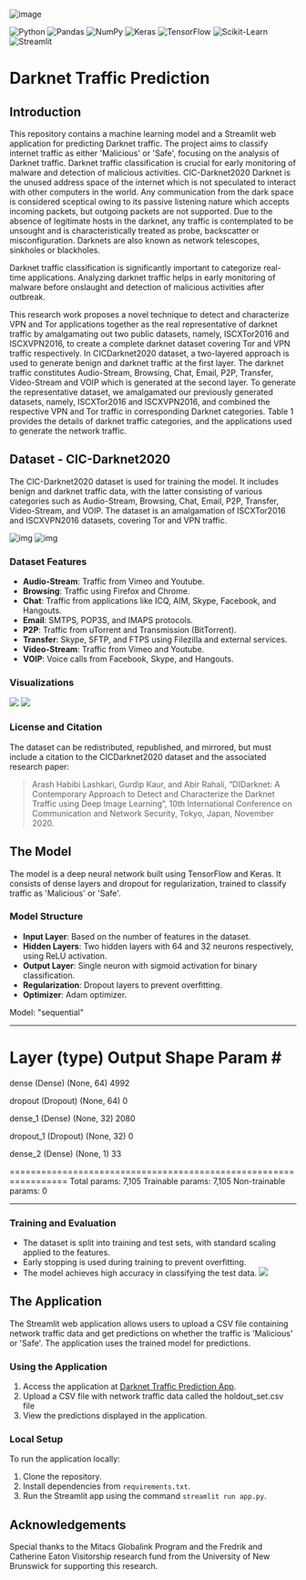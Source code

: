 ![image](https://www.investopedia.com/thmb/1hG4u1nwWnYnljZkoGq3dh7046o=/1500x0/filters:no_upscale():max_bytes(150000):strip_icc()/dark-web-4198212-bdd6dd31665e440789a47bd7f2b14460.jpg)

![Python](https://img.shields.io/badge/Python-3.8-blue?style=flat&logo=python&logoColor=white)
![Pandas](https://img.shields.io/badge/Pandas-1.3.4-blue?style=flat&logo=pandas&logoColor=white)
![NumPy](https://img.shields.io/badge/NumPy-1.21.2-blue?style=flat&logo=numpy&logoColor=white)
![Keras](https://img.shields.io/badge/Keras-2.8.0-red?style=flat&logo=keras&logoColor=white)
![TensorFlow](https://img.shields.io/badge/TensorFlow-2.7.0-orange?style=flat&logo=tensorflow&logoColor=white)
![Scikit-Learn](https://img.shields.io/badge/Scikit_Learn-1.0.2-green?style=flat&logo=scikit-learn&logoColor=white)
![Streamlit](https://img.shields.io/badge/Streamlit-1.0.0-red?style=flat&logo=streamlit&logoColor=white)


# Darknet Traffic Prediction

## Introduction
This repository contains a machine learning model and a Streamlit web application for predicting Darknet traffic. The project aims to classify internet traffic as either 'Malicious' or 'Safe', focusing on the analysis of Darknet traffic. Darknet traffic classification is crucial for early monitoring of malware and detection of malicious activities.
CIC-Darknet2020
Darknet is the unused address space of the internet which is not speculated to interact with other computers in the world. Any communication from the dark space is considered sceptical owing to its passive listening nature which accepts incoming packets, but outgoing packets are not supported. Due to the absence of legitimate hosts in the darknet, any traffic is contemplated to be unsought and is characteristically treated as probe, backscatter or misconfiguration. Darknets are also known as network telescopes, sinkholes or blackholes.

Darknet traffic classification is significantly important to categorize real-time applications. Analyzing darknet traffic helps in early monitoring of malware before onslaught and detection of malicious activities after outbreak.

This research work proposes a novel technique to detect and characterize VPN and Tor applications together as the real representative of darknet traffic by amalgamating out two public datasets, namely, ISCXTor2016 and ISCXVPN2016, to create a complete darknet dataset covering Tor and VPN traffic respectively. In CICDarknet2020 dataset, a two-layered approach is used to generate benign and darknet traffic at the first layer. The darknet traffic constitutes Audio-Stream, Browsing, Chat, Email, P2P, Transfer, Video-Stream and VOIP which is generated at the second layer. To generate the representative dataset, we amalgamated our previously generated datasets, namely, ISCXTor2016 and ISCXVPN2016, and combined the respective VPN and Tor traffic in corresponding Darknet categories. Table 1 provides the details of darknet traffic categories, and the applications used to generate the network traffic.

## Dataset - CIC-Darknet2020
The CIC-Darknet2020 dataset is used for training the model. It includes benign and darknet traffic data, with the latter consisting of various categories such as Audio-Stream, Browsing, Chat, Email, P2P, Transfer, Video-Stream, and VOIP. The dataset is an amalgamation of ISCXTor2016 and ISCXVPN2016 datasets, covering Tor and VPN traffic. 

![img](https://github.com/abh2050/cybersecurity/blob/main/benign_vs_Malicious.png)
![img](https://github.com/abh2050/cybersecurity/blob/main/traffic.png)


### Dataset Features
- **Audio-Stream**: Traffic from Vimeo and Youtube.
- **Browsing**: Traffic using Firefox and Chrome.
- **Chat**: Traffic from applications like ICQ, AIM, Skype, Facebook, and Hangouts.
- **Email**: SMTPS, POP3S, and IMAPS protocols.
- **P2P**: Traffic from uTorrent and Transmission (BitTorrent).
- **Transfer**: Skype, SFTP, and FTPS using Filezilla and external services.
- **Video-Stream**: Traffic from Vimeo and Youtube.
- **VOIP**: Voice calls from Facebook, Skype, and Hangouts.

### Visualizations
![](https://github.com/abh2050/cybersecurity/blob/main/flow%20vs%20packet.png)
![](https://github.com/abh2050/cybersecurity/blob/main/corelation.png)

### License and Citation
The dataset can be redistributed, republished, and mirrored, but must include a citation to the CICDarknet2020 dataset and the associated research paper:

> Arash Habibi Lashkari, Gurdip Kaur, and Abir Rahali, “DIDarknet: A Contemporary Approach to Detect and Characterize the Darknet Traffic using Deep Image Learning”, 10th International Conference on Communication and Network Security, Tokyo, Japan, November 2020.

## The Model
The model is a deep neural network built using TensorFlow and Keras. It consists of dense layers and dropout for regularization, trained to classify traffic as 'Malicious' or 'Safe'.

### Model Structure
- **Input Layer**: Based on the number of features in the dataset.
- **Hidden Layers**: Two hidden layers with 64 and 32 neurons respectively, using ReLU activation.
- **Output Layer**: Single neuron with sigmoid activation for binary classification.
- **Regularization**: Dropout layers to prevent overfitting.
- **Optimizer**: Adam optimizer.

Model: "sequential"
_________________________________________________________________
 Layer (type)                Output Shape              Param #   
=================================================================
 dense (Dense)               (None, 64)                4992      
                                                                 
 dropout (Dropout)           (None, 64)                0         
                                                                 
 dense_1 (Dense)             (None, 32)                2080      
                                                                 
 dropout_1 (Dropout)         (None, 32)                0         
                                                                 
 dense_2 (Dense)             (None, 1)                 33        
                                                                 
=================================================================
Total params: 7,105
Trainable params: 7,105
Non-trainable params: 0
_________________________________________________________________

### Training and Evaluation
- The dataset is split into training and test sets, with standard scaling applied to the features.
- Early stopping is used during training to prevent overfitting.
- The model achieves high accuracy in classifying the test data.
![](https://github.com/abh2050/cybersecurity/blob/main/training%20val.png)

## The Application
The Streamlit web application allows users to upload a CSV file containing network traffic data and get predictions on whether the traffic is 'Malicious' or 'Safe'. The application uses the trained model for predictions.

### Using the Application
1. Access the application at [Darknet Traffic Prediction App](https://darknetdetect.streamlit.app/).
2. Upload a CSV file with network traffic data called the holdout_set.csv file
3. View the predictions displayed in the application.

### Local Setup
To run the application locally:
1. Clone the repository.
2. Install dependencies from `requirements.txt`.
3. Run the Streamlit app using the command `streamlit run app.py`.

## Acknowledgements
Special thanks to the Mitacs Globalink Program and the Fredrik and Catherine Eaton Visitorship research fund from the University of New Brunswick for supporting this research.
